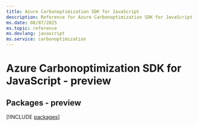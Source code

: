 ```yaml
---
title: Azure Carbonoptimization SDK for JavaScript
description: Reference for Azure Carbonoptimization SDK for JavaScript
ms.date: 08/07/2025
ms.topic: reference
ms.devlang: javascript
ms.service: carbonoptimization
---
```

# Azure Carbonoptimization SDK for JavaScript - preview
## Packages - preview
[!INCLUDE [packages](carbonoptimization-index.md)]